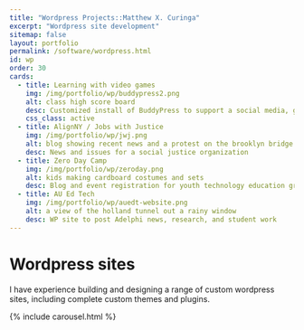 ```yaml
---
title: "Wordpress Projects::Matthew X. Curinga"
excerpt: "Wordpress site development"
sitemap: false
layout: portfolio
permalink: /software/wordpress.html
id: wp
order: 30
cards:
  - title: Learning with video games
    img: /img/portfolio/wp/buddypress2.png
    alt: class high score board
    desc: Customized install of BuddyPress to support a social media, game-based learning course
    css_class: active
  - title: AlignNY / Jobs with Justice
    img: /img/portfolio/wp/jwj.png
    alt: blog showing recent news and a protest on the brooklyn bridge
    desc: News and issues for a social justice organization
  - title: Zero Day Camp
    img: /img/portfolio/wp/zeroday.png
    alt: kids making cardboard costumes and sets
    desc: Blog and event registration for youth technology education group
  - title: AU Ed Tech
    img: /img/portfolio/wp/auedt-website.png
    alt: a view of the holland tunnel out a rainy window
    desc: WP site to post Adelphi news, research, and student work
---
```

<h1>Wordpress sites</h1>
<p class="lead">
I have experience building and designing a range of custom wordpress sites, including complete custom themes and plugins.
</p>

{% include carousel.html %}

